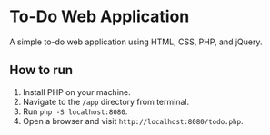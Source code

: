 # To-Do Web Application

A simple to-do web application using HTML, CSS, PHP, and jQuery.

## How to run

1. Install PHP on your machine.
2. Navigate to the `/app` directory from terminal.
3. Run `php -S localhost:8080`.
4. Open a browser and visit `http://localhost:8080/todo.php`.

